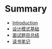 # Summary

* [Introduction](README.md)
* [设计模式基础](设计模式基础.md)
* [面试题目总结](面试题目总结.md)
* [读书笔记](读书笔记系列.md)

